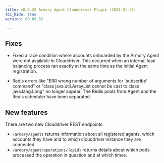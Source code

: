 ```yaml
---
title: v0.9.32 Armory Agent Clouddriver Plugin (2022-01-21)
toc_hide: true
version: 00.09.32

---
```


## Fixes

* Fixed a race condition where accounts onboarded by the Armory Agent were not available in Clouddriver. This occurred when an internal load balancing process ran exactly at the same time as the initial Agent registration.

* Redis errors like "ERR wrong number of arguments for 'subscribe' command" or "class java.util.ArrayList cannot be cast to class java.lang.Long" no longer appear. The Redis pools from Agent and the Redis scheduler have been separated.

## New features

There are two new Clouddriver REST endpoints:

* `/armory/agents` returns information about all registered agents, which accounts they have and to which clouddriver instance they are connected.
* `/armory/agent/operations/{opId}` returns details about which pods processed the operation in question and at which times.
